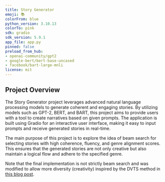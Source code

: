 ```yaml
---
title: Story Generator
emoji: 📚
colorFrom: blue
python_version: 3.10.13
colorTo: pink
sdk: gradio
sdk_version: 5.9.1
app_file: app.py
pinned: false
preload_from_hub:
- openai-community/gpt2
- google-bert/bert-base-uncased
- facebook/bart-large-mnli
license: mit
---
```


## Project Overview

The Story Generator project leverages advanced natural language processing models to generate coherent and engaging stories. By utilizing models such as GPT-2, BERT, and BART, this project aims to provide users with a tool to create narratives based on given prompts. The application is built using Gradio for an interactive user interface, making it easy to input prompts and receive generated stories in real-time.

The main purpose of this project is to explore the idea of beam search for selecting stories with high coherence, fluency, and genre alignment scores. This ensures that the generated stories are not only creative but also maintain a logical flow and adhere to the specified genre.

Note that the final implementation is not strictly beam search and was modified to allow more diversity (creativity) inspired by the DVTS method in [this blog post](https://huggingface.co/spaces/HuggingFaceH4/blogpost-scaling-test-time-compute).
